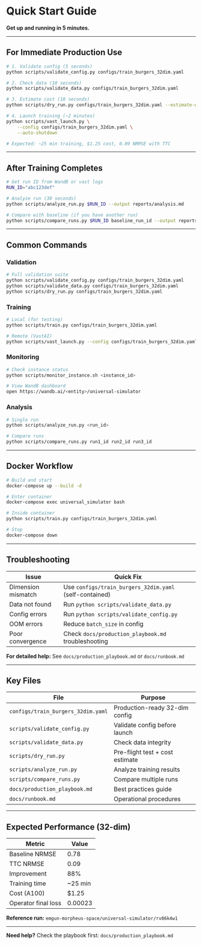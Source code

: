 # Quick Start Guide

**Get up and running in 5 minutes.**

---

## For Immediate Production Use

```bash
# 1. Validate config (5 seconds)
python scripts/validate_config.py configs/train_burgers_32dim.yaml

# 2. Check data (10 seconds)
python scripts/validate_data.py configs/train_burgers_32dim.yaml

# 3. Estimate cost (10 seconds)
python scripts/dry_run.py configs/train_burgers_32dim.yaml --estimate-only

# 4. Launch training (~2 minutes)
python scripts/vast_launch.py \
    --config configs/train_burgers_32dim.yaml \
    --auto-shutdown

# Expected: ~25 min training, $1.25 cost, 0.09 NRMSE with TTC
```

---

## After Training Completes

```bash
# Get run ID from WandB or vast logs
RUN_ID="abc123def"

# Analyze run (30 seconds)
python scripts/analyze_run.py $RUN_ID --output reports/analysis.md

# Compare with baseline (if you have another run)
python scripts/compare_runs.py $RUN_ID baseline_run_id --output reports/comparison.md
```

---

## Common Commands

### Validation

```bash
# Full validation suite
python scripts/validate_config.py configs/train_burgers_32dim.yaml
python scripts/validate_data.py configs/train_burgers_32dim.yaml
python scripts/dry_run.py configs/train_burgers_32dim.yaml
```

### Training

```bash
# Local (for testing)
python scripts/train.py configs/train_burgers_32dim.yaml

# Remote (VastAI)
python scripts/vast_launch.py --config configs/train_burgers_32dim.yaml
```

### Monitoring

```bash
# Check instance status
python scripts/monitor_instance.sh <instance_id>

# View WandB dashboard
open https://wandb.ai/<entity>/universal-simulator
```

### Analysis

```bash
# Single run
python scripts/analyze_run.py <run_id>

# Compare runs
python scripts/compare_runs.py run1_id run2_id run3_id
```

---

## Docker Workflow

```bash
# Build and start
docker-compose up --build -d

# Enter container
docker-compose exec universal_simulator bash

# Inside container
python scripts/train.py configs/train_burgers_32dim.yaml

# Stop
docker-compose down
```

---

## Troubleshooting

| Issue | Quick Fix |
|-------|-----------|
| Dimension mismatch | Use `configs/train_burgers_32dim.yaml` (self-contained) |
| Data not found | Run `python scripts/validate_data.py` |
| Config errors | Run `python scripts/validate_config.py` |
| OOM errors | Reduce `batch_size` in config |
| Poor convergence | Check `docs/production_playbook.md` troubleshooting |

**For detailed help:** See `docs/production_playbook.md` or `docs/runbook.md`

---

## Key Files

| File | Purpose |
|------|---------|
| `configs/train_burgers_32dim.yaml` | Production-ready 32-dim config |
| `scripts/validate_config.py` | Validate config before launch |
| `scripts/validate_data.py` | Check data integrity |
| `scripts/dry_run.py` | Pre-flight test + cost estimate |
| `scripts/analyze_run.py` | Analyze training results |
| `scripts/compare_runs.py` | Compare multiple runs |
| `docs/production_playbook.md` | Best practices guide |
| `docs/runbook.md` | Operational procedures |

---

## Expected Performance (32-dim)

| Metric | Value |
|--------|-------|
| Baseline NRMSE | 0.78 |
| TTC NRMSE | 0.09 |
| Improvement | 88% |
| Training time | ~25 min |
| Cost (A100) | $1.25 |
| Operator final loss | 0.00023 |

**Reference run:** `emgun-morpheus-space/universal-simulator/rv86k4w1`

---

**Need help?** Check the playbook first: `docs/production_playbook.md`

